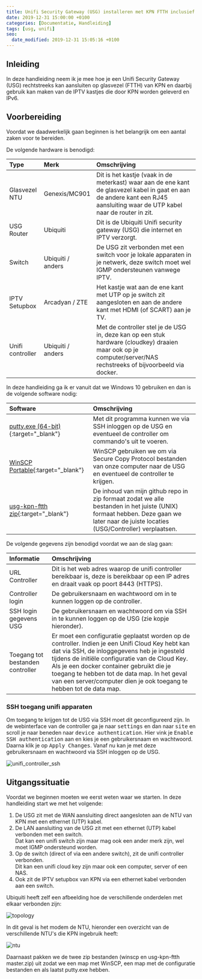 ```yaml
---
title: Unifi Security Gateway (USG) installeren met KPN FTTH inclusief IPTV en IPv6
date: 2019-12-31 15:00:00 +0100
categories: [Documentatie, Handleiding]
tags: [usg, unifi]
seo:
  date_modified: 2019-12-31 15:05:16 +0100
---
```


## Inleiding

In deze handleiding neem ik je mee hoe je een Unifi Security Gateway (USG) rechtstreeks kan aansluiten op glasvezel (FTTH) van KPN en daarbij gebruik kan maken van de IPTV kastjes die door KPN worden geleverd en IPv6.

## Voorbereiding

Voordat we daadwerkelijk gaan beginnen is het belangrijk om een aantal zaken voor te bereiden.

De volgende hardware is benodigd:

|Type|Merk|Omschrijving
|:---|:--|:--|
|Glasvezel NTU|Genexis/MC901|Dit is het kastje (vaak in de meterkast) waar aan de ene kant de glasvezel kabel in gaat en aan de andere kant een RJ45 aansluiting waar de UTP kabel naar de router in zit.|
|USG Router|Ubiquiti|Dit is de Ubiquiti Unifi security gateway (USG) die internet en IPTV verzorgt.|
|Switch|Ubiquiti / anders|De USG zit verbonden met een switch voor je lokale apparaten in je netwerk, deze switch moet wel IGMP ondersteunen vanwege IPTV.|
|IPTV Setupbox|Arcadyan / ZTE|Het kastje wat aan de ene kant met UTP op je switch zit aangesloten en aan de andere kant met HDMI (of SCART) aan je TV.|
|Unifi controller|Ubiquiti / anders|Met de controller stel je de USG in, deze kan op een stuk hardware (cloudkey) draaien maar ook op je computer/server/NAS rechstreeks of bijvoorbeeld via docker.|

In deze handleiding ga ik er vanuit dat we Windows 10 gebruiken en dan is de volgende software nodig:

|Software|Omschrijving|
|:---|:--|
|[putty.exe (64-bit)](https://www.chiark.greenend.org.uk/~sgtatham/putty/latest.html){:target="_blank"}|Met dit programma kunnen we via SSH inloggen op de USG en eventueel de controller om commando's uit te voeren.|
|[WinSCP Portable](https://winscp.net/eng/downloads.php){:target="_blank"}|WinSCP gebruiken we om via Secure Copy Protocol bestanden van onze computer naar de USG en eventueel de controller te krijgen.|
|[usg-kpn-ftth zip](https://github.com/coolhva/usg-kpn-ftth/archive/master.zip){:target="_blank"}|De inhoud van mijn github repo in zip formaat zodat we alle bestanden in het juiste (UNIX) formaat hebben. Deze gaan we later naar de juiste locaties (USG/Controller) verplaatsen.|

De volgende gegevens zijn benodigd voordat we aan de slag gaan:

|Informatie|Omschrijving|
|:--|:---|
|URL Controller|Dit is het web adres waarop de unifi controller bereikbaar is, deze is bereikbaar op een IP adres en draait vaak op poort 8443 (HTTPS).|
|Controller login|De gebruikersnaam en wachtwoord om in te kunnen loggen op de controller.|
|SSH login gegevens USG|De gebruikersnaam en wachtwoord om via SSH in te kunnen loggen op de USG (zie kopje hieronder).|
|Toegang tot bestanden controller|Er moet een configuratie geplaatst worden op de controller. Indien je een Unifi Cloud Key hebt kan dat via SSH, de inloggegevens heb je ingesteld tijdens de initiële configuratie van de Cloud Key. Als je een docker container gebruikt die je toegang te hebben tot de data map. In het geval van een server/computer dien je ook toegang te hebben tot de data map.|

### SSH toegang unifi apparaten

Om toegang te krijgen tot de USG via SSH moet dit geconfigureerd zijn. In de webinterface van de controller ga je naar <kbd>settings</kbd> en dan naar <kbd>site</kbd> en scroll je naar beneden naar <kbd>device authentication</kbd>. Hier vink je <kbd>Enable SSH authentication</kbd> aan en kies je een gebruikersnaam en wachtwoord. Daarna klik je op <kbd>Apply Changes</kbd>. Vanaf nu kan je met deze gebruikersnaam en wachtwoord via SSH inloggen op de USG.

![unifi_controller_ssh](/usg-kpn-ftth/assets/img/usgkpn/unifi_controller_ssh.png)

## Uitgangssituatie

Voordat we beginnen moeten we eerst weten waar we starten. In deze handleiding start we met het volgende:

1. De USG zit met de WAN aansluiting direct aangesloten aan de NTU van KPN met een ethernet (UTP) kabel.
2. De LAN aansluiting van de USG zit met een ethernet (UTP) kabel verbonden met een switch.  
   Dat kan een unifi switch zijn maar mag ook een ander merk zijn, wel moet IGMP ondersteund worden.
3. Op de switch (direct of via een andere switch), zit de unifi controller verbonden.  
   Dit kan een unifi cloud key zijn maar ook een computer, server of een NAS.
4. Ook zit de IPTV setupbox van KPN via een ethernet kabel verbonden aan een switch.

Ubiquiti heeft zelf een afbeelding hoe de verschillende onderdelen met elkaar verbonden zijn:

![topology](/usg-kpn-ftth/assets/img/usgkpn/topology.png)

In dit geval is het modem de NTU, hieronder een overzicht van de verschillende NTU's die KPN ingebruik heeft:

![ntu](/usg-kpn-ftth/assets/img/usgkpn/ntu.png)

Daarnaast pakken we de twee zip bestanden (winscp en usg-kpn-ftth master.zip) uit zodat we een map met WinSCP, een map met de configuratie bestanden en als laatst putty.exe hebben.